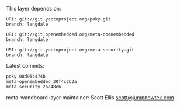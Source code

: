 This layer depends on:

    URI: git://git.yoctoproject.org/poky.git
    branch: langdale

    URI: git://git.openembedded.org/meta-openembedded
    branch: langdale

    URI: git://git.yoctoproject.org/meta-security.git
    branch: langdale

Latest commits:

    poky 08d954474b
    meta-openembedded 30f4c2b3a
    meta-security 2aa48e6

meta-wandboard layer maintainer: Scott Ellis <scott@jumpnowtek.com>
